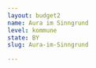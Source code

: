 ```yaml
---
layout: budget2
name: Aura im Sinngrund
level: kommune
state: BY
slug: Aura-im-Sinngrund

---
```



